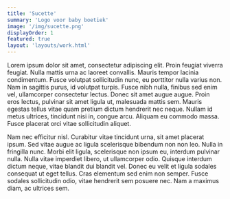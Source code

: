 ```yaml
---
title: 'Sucette'
summary: 'Logo voor baby boetiek'
image: '/img/sucette.png'
displayOrder: 1
featured: true
layout: 'layouts/work.html'
---
```


Lorem ipsum dolor sit amet, consectetur adipiscing elit. Proin feugiat viverra feugiat. Nulla mattis urna ac laoreet convallis. Mauris tempor lacinia condimentum. Fusce volutpat sollicitudin nunc, eu porttitor nulla varius non. Nam in sagittis purus, id volutpat turpis. Fusce nibh nulla, finibus sed enim vel, ullamcorper consectetur lectus. Donec sit amet augue augue. Proin eros lectus, pulvinar sit amet ligula ut, malesuada mattis sem. Mauris egestas tellus vitae quam pretium dictum hendrerit nec neque. Nullam id metus ultrices, tincidunt nisi in, congue arcu. Aliquam eu commodo massa. Fusce placerat orci vitae sollicitudin aliquet.

Nam nec efficitur nisl. Curabitur vitae tincidunt urna, sit amet placerat ipsum. Sed vitae augue ac ligula scelerisque bibendum non non leo. Nulla in fringilla nunc. Morbi elit ligula, scelerisque non ipsum eu, interdum pulvinar nulla. Nulla vitae imperdiet libero, ut ullamcorper odio. Quisque interdum dictum neque, vitae blandit dui blandit vel. Donec eu velit et ligula sodales consequat ut eget tellus. Cras elementum sed enim non semper. Fusce sodales sollicitudin odio, vitae hendrerit sem posuere nec. Nam a maximus diam, ac ultrices sem.
